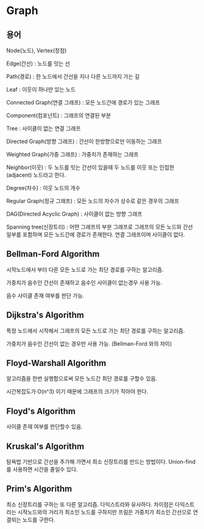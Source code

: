 # Graph

## 용어

Node(노드), Vertex(정점)

Edge(간선) : 노드를 잇는 선

Path(경로) : 한 노드에서 간선을 지나 다른 노드까지 가는 길

Leaf : 이웃이 하나만 있는 노드

Connected Graph(연결 그래프) :  모든 노드간에 경로가 있는 그래프

Component(컴포넌트) : 그래프의 연결된 부분

Tree : 사이클이 없는 연결 그래프

Directed Graph(방향 그래프) : 간선이 한방향으로만 이동하는 그래프

Weighted Graph(가중 그래프) : 가중치가 존재하는 그래프

Neighbor(이웃) : 두 노드를 잇는 간선이 있을때 두 노드를 이웃 또는 인접한(adjacent) 노드라고 한다.

Degree(차수) : 이웃 노드의 개수

Regular Graph(정규 그래프) : 모든 노드의 차수가 상수로 같은 경우의 그래프

DAG(Directed Acyclic Graph) : 사이클이 없는 방향 그래프

Spanning tree(신장트리) : 어떤 그래프의 부분 그래프로 그래프의 모든 노드와 간선 일부를 포함하며 모든 노드간에 경로가 존재한다. 연결 그래프이며 사이클이 없다.
 
 ## Bellman-Ford Algorithm

시작노드에서 부터 다른 모든 노드로 가는 최단 경로를 구하는 알고리즘.

가중치가 음수인 간선이 존재하고 음수인 사이클이 없는경우 사용 가능.

음수 사이클 존재 여부를 판단 가능.

## Dijkstra's Algorithm

특정 노드에서 시작해서 그래프의 모든 노드로 가는 최단 경로를 구하는 알고리즘.

가중치가 음수인 간선이 없는 경우만 사용 가능. (Bellman-Ford 와의 차이)

## Floyd-Warshall Algorithm

알고리즘을 한번 실행함으로써 모든 노드간 최단 경로를 구할수 있음.

시간복잡도가 O(n^3) 이기 때문에 그래프의 크기가 작아야 한다.

## Floyd's Algorithm

사이클 존재 여부를 판단할수 있음. 

## Kruskal's Algorithm

탐욕법 기반으로 간선을 추가해 가면서 최소 신장트리를 만드는 방법이다. Union-find 를 사용하면 시간을 줄일수 있다.

## Prim's Algorithm

최소 신장트리를 구하는 또 다른 알고리즘. 다익스트라와 유사하다. 차이점은 다익스트라는 시작노드와의 거리가 최소인 노드를 구하지만 프림은 가중치가 최소인 간선으로 연결되는 노드를 구한다. 